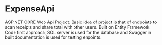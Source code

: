 # ExpenseApi
ASP.NET CORE Web Api Project: Basic idea of project is that of endpoints to scan receipts and share total with other users.
Built on Entity Framework Code first approach, SQL server is used for the database and Swagger in built documentation is used for testing enpoints.
